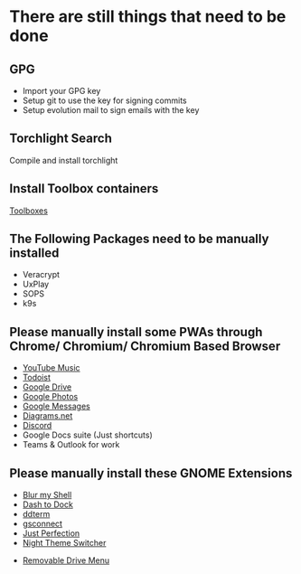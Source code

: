 # There are still things that need to be done

## GPG

- Import your GPG key
- Setup git to use the key for signing commits
- Setup evolution mail to sign emails with the key

## Torchlight Search

Compile and install torchlight

## Install Toolbox containers

[Toolboxes](https://gitlab.com/oriides/toolboxes)

## The Following Packages need to be manually installed

- Veracrypt
- UxPlay
- SOPS
- k9s

## Please manually install some PWAs through Chrome/ Chromium/ Chromium Based Browser

- [YouTube Music](https://music.youtube.com)
- [Todoist](https://app.todoist.com/app)
- [Google Drive](https://drive.google.com)
- [Google Photos](https://photos.google.com)
- [Google Messages](https://messages.google.com/web)
- [Diagrams.net](https://app.diagrams.net)
- [Discord](https://discord.com/app)
- Google Docs suite (Just shortcuts)
- Teams & Outlook for work

## Please manually install these GNOME Extensions

- [Blur my Shell](https://extensions.gnome.org/extension/3193/blur-my-shell/)
- [Dash to Dock](https://extensions.gnome.org/extension/307/dash-to-dock/)
- [ddterm](https://extensions.gnome.org/extension/3780/ddterm/)
- [gsconnect](https://extensions.gnome.org/extension/1319/gsconnect/)
- [Just Perfection](https://extensions.gnome.org/extension/3843/just-perfection/)
- [Night Theme Switcher](https://extensions.gnome.org/extension/2236/night-theme-switcher/)
<!-- - [Pano - Clipboard Manager](https://extensions.gnome.org/extension/5278/pano/) -->
- [Removable Drive Menu](https://extensions.gnome.org/extension/7/removable-drive-menu/)
